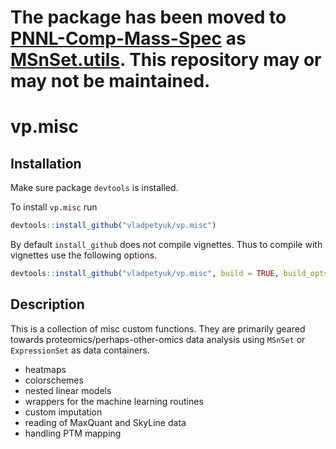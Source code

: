 **The package has been moved to [PNNL-Comp-Mass-Spec](https://github.com/PNNL-Comp-Mass-Spec) as [MSnSet.utils](https://github.com/PNNL-Comp-Mass-Spec/MSnSet.utils). This repository may or may not be maintained.**
======


vp.misc
======

## Installation
Make sure package `devtools` is installed.

To install `vp.misc` run
```r
devtools::install_github("vladpetyuk/vp.misc")
```
By default `install_github` does not compile vignettes. Thus to compile with vignettes use the following options.
```r
devtools::install_github("vladpetyuk/vp.misc", build = TRUE, build_opts = c("--no-resave-data", "--no-manual"))
```

## Description
This is a collection of misc custom functions.  They are primarily geared towards proteomics/perhaps-other-omics data analysis using `MSnSet` or `ExpressionSet` as data containers.  
* heatmaps
* colorschemes
* nested linear models
* wrappers for the machine learning routines
* custom imputation
* reading of MaxQuant and SkyLine data
* handling PTM mapping
